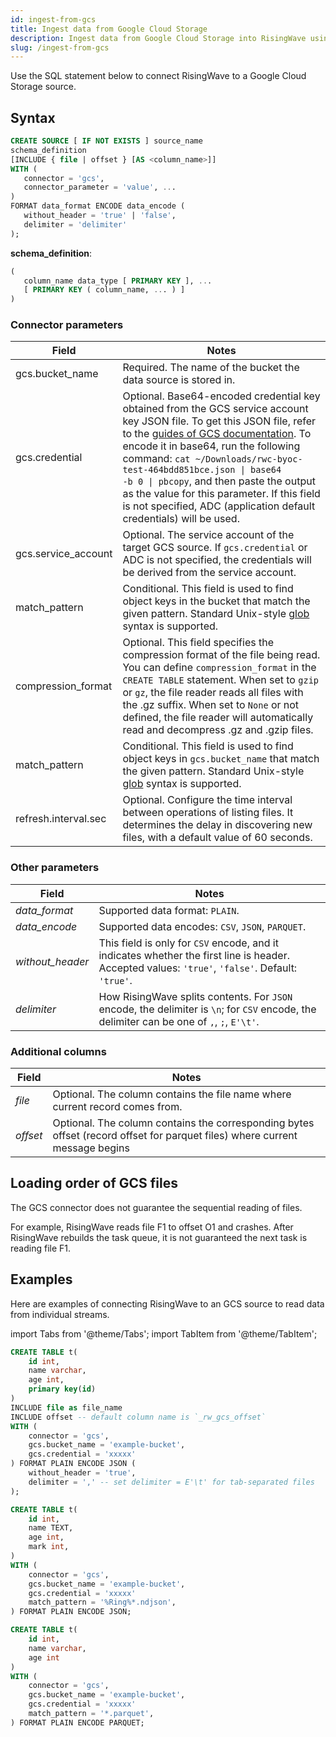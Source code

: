 ```yaml
---
id: ingest-from-gcs
title: Ingest data from Google Cloud Storage
description: Ingest data from Google Cloud Storage into RisingWave using a SQL command.
slug: /ingest-from-gcs
---
```


Use the SQL statement below to connect RisingWave to a Google Cloud Storage source.

## Syntax

```sql
CREATE SOURCE [ IF NOT EXISTS ] source_name 
schema_definition
[INCLUDE { file | offset } [AS <column_name>]]
WITH (
   connector = 'gcs',
   connector_parameter = 'value', ...
)
FORMAT data_format ENCODE data_encode (
   without_header = 'true' | 'false',
   delimiter = 'delimiter'
); 
```

**schema_definition**:

```sql
(
   column_name data_type [ PRIMARY KEY ], ...
   [ PRIMARY KEY ( column_name, ... ) ]
)
```

### Connector parameters

|Field|Notes|
|---|---|
|gcs.bucket_name |Required. The name of the bucket the data source is stored in. |
|gcs.credential|Optional. Base64-encoded credential key obtained from the GCS service account key JSON file. To get this JSON file, refer to the [guides of GCS documentation](https://cloud.google.com/iam/docs/keys-create-delete#iam-service-account-keys-create-console).  To encode it in base64, run the following command: <code>cat ~/Downloads/rwc-byoc-test-464bdd851bce.json &#124; base64 -b 0 &#124; pbcopy</code>, and then paste the output as the value for this parameter. If this field is not specified, ADC (application default credentials) will be used. |
|gcs.service_account|Optional. The service account of the target GCS source. If `gcs.credential` or ADC is not specified, the credentials will be derived from the service account.|
|match_pattern| Conditional. This field is used to find object keys in the bucket that match the given pattern. Standard Unix-style [glob](https://en.wikipedia.org/wiki/Glob_(programming)) syntax is supported. |
|compression_format|Optional. This field specifies the compression format of the file being read. You can define `compression_format` in the `CREATE TABLE` statement. When set to `gzip` or `gz`, the file reader reads all files with the .gz suffix. When set to `None` or not defined, the file reader will automatically read and decompress .gz and .gzip files.|
|match_pattern| Conditional. This field is used to find object keys in `gcs.bucket_name` that match the given pattern. Standard Unix-style [glob](https://en.wikipedia.org/wiki/Glob_(programming)) syntax is supported. |
|refresh.interval.sec|Optional. Configure the time interval between operations of listing files. It determines the delay in discovering new files, with a default value of 60 seconds.|

### Other parameters

|Field|Notes|
|---|---|
|*data_format*| Supported data format: `PLAIN`. |
|*data_encode*| Supported data encodes: `CSV`, `JSON`, `PARQUET`. |
|*without_header*| This field is only for `CSV` encode, and it indicates whether the first line is header. Accepted values: `'true'`, `'false'`. Default: `'true'`.|
|*delimiter*| How RisingWave splits contents. For `JSON` encode, the delimiter is `\n`; for `CSV` encode, the delimiter can be one of `,`, `;`, `E'\t'`. |

### Additional columns

|Field|Notes|
|---|---|
|*file*| Optional. The column contains the file name where current record comes from. |
|*offset*| Optional. The column contains the corresponding bytes offset (record offset for parquet files) where current message begins|

## Loading order of GCS files

The GCS connector does not guarantee the sequential reading of files.

For example, RisingWave reads file F1 to offset O1 and crashes. After RisingWave rebuilds the task queue, it is not guaranteed the next task is reading file F1.

## Examples

Here are examples of connecting RisingWave to an GCS source to read data from individual streams.

import Tabs from '@theme/Tabs';
import TabItem from '@theme/TabItem';

<Tabs>

<TabItem value="csv" label="CSV" default>

```sql
CREATE TABLE t(
    id int,
    name varchar,
    age int, 
    primary key(id)
)
INCLUDE file as file_name
INCLUDE offset -- default column name is `_rw_gcs_offset`
WITH (
    connector = 'gcs',
    gcs.bucket_name = 'example-bucket',
    gcs.credential = 'xxxxx'
) FORMAT PLAIN ENCODE JSON (
    without_header = 'true',
    delimiter = ',' -- set delimiter = E'\t' for tab-separated files
);
```

</TabItem>

<TabItem value="json" label="JSON" default>

```sql
CREATE TABLE t( 
    id int,
    name TEXT,
    age int,
    mark int,
)
WITH (
    connector = 'gcs',
    gcs.bucket_name = 'example-bucket',
    gcs.credential = 'xxxxx'
    match_pattern = '%Ring%*.ndjson',
) FORMAT PLAIN ENCODE JSON;
```

</TabItem>

<TabItem value="parquet" label="PARQUET" default>

```sql
CREATE TABLE t(
    id int,
    name varchar,
    age int
) 
WITH (
    connector = 'gcs',
    gcs.bucket_name = 'example-bucket',
    gcs.credential = 'xxxxx'
    match_pattern = '*.parquet',
) FORMAT PLAIN ENCODE PARQUET;
```

</TabItem>
</Tabs>